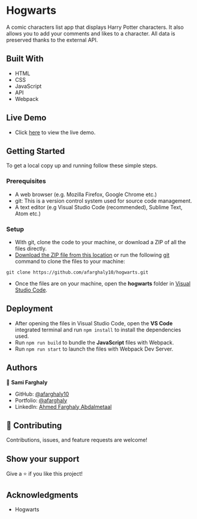 # Hogwarts

A comic characters list app that displays Harry Potter characters. It also allows you to add your comments and likes to a character. All data is preserved thanks to the external API.

## Built With

- HTML
- CSS
- JavaScript
- API
- Webpack

## Live Demo

- Click [here](https://afarghaly10.github.io/harryPotter/) to view the live demo.

## Getting Started

To get a local copy up and running follow these simple steps.

### Prerequisites

- A web browser (e.g. Mozilla Firefox, Google Chrome etc.)
- git: This is a version control system used for source code management.
- A text editor (e.g Visual Studio Code (recommended), Sublime Text, Atom etc.)

### Setup

- With git, clone the code to your machine, or download a ZIP of all the files directly.
- [Download the ZIP file from this location](https://github.com/afarghaly10/hogwarts/archive/refs/heads/develop.zip) or run the following [git](https://git-scm.com/) command to clone the files to your machine:

```ssh
git clone https://github.com/afarghaly10/hogwarts.git
```

- Once the files are on your machine, open the **hogwarts** folder in [Visual Studio Code](https://code.visualstudio.com/download).

## Deployment

- After opening the files in Visual Studio Code, open the **VS Code** integrated terminal and run ``` npm install ``` to install the dependencies used.
- Run ``` npm run build ``` to bundle the **JavaScript** files with Webpack.
- Run ``` npm run start ``` to launch the files with Webpack Dev Server.

## Authors

👤 **Sami Farghaly**

- GitHub: [@afarghaly10](https://github.com/afarghaly10)
- Portfolio: [@afarghaly](https://afarghaly.com)
- LinkedIn: [Ahmed Farghaly Abdalmetaal](https://www.linkedin.com/in/ahmed-abdalmetaal-a928b659/)

## 🤝 Contributing

Contributions, issues, and feature requests are welcome!

## Show your support

Give a ⭐️ if you like this project!

## Acknowledgments

- Hogwarts

